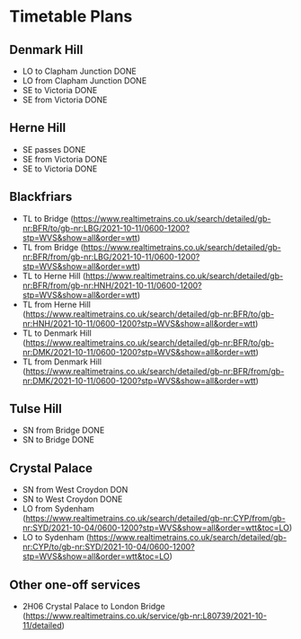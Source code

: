 # Timetable Plans

## Denmark Hill
- LO to Clapham Junction DONE
- LO from Clapham Junction DONE
- SE to Victoria DONE
- SE from Victoria DONE

## Herne Hill
- SE passes DONE
- SE from Victoria DONE
- SE to Victoria DONE

## Blackfriars
- TL to Bridge (https://www.realtimetrains.co.uk/search/detailed/gb-nr:BFR/to/gb-nr:LBG/2021-10-11/0600-1200?stp=WVS&show=all&order=wtt)
- TL from Bridge (https://www.realtimetrains.co.uk/search/detailed/gb-nr:BFR/from/gb-nr:LBG/2021-10-11/0600-1200?stp=WVS&show=all&order=wtt)
- TL to Herne Hill (https://www.realtimetrains.co.uk/search/detailed/gb-nr:BFR/from/gb-nr:HNH/2021-10-11/0600-1200?stp=WVS&show=all&order=wtt)
- TL from Herne Hill (https://www.realtimetrains.co.uk/search/detailed/gb-nr:BFR/to/gb-nr:HNH/2021-10-11/0600-1200?stp=WVS&show=all&order=wtt)
- TL to Denmark Hill (https://www.realtimetrains.co.uk/search/detailed/gb-nr:BFR/to/gb-nr:DMK/2021-10-11/0600-1200?stp=WVS&show=all&order=wtt)
- TL from Denmark Hill (https://www.realtimetrains.co.uk/search/detailed/gb-nr:BFR/from/gb-nr:DMK/2021-10-11/0600-1200?stp=WVS&show=all&order=wtt)

## Tulse Hill
- SN from Bridge DONE
- SN to Bridge DONE

## Crystal Palace
- SN from West Croydon DON
- SN to West Croydon DONE
- LO from Sydenham (https://www.realtimetrains.co.uk/search/detailed/gb-nr:CYP/from/gb-nr:SYD/2021-10-04/0600-1200?stp=WVS&show=all&order=wtt&toc=LO)
- LO to Sydenham (https://www.realtimetrains.co.uk/search/detailed/gb-nr:CYP/to/gb-nr:SYD/2021-10-04/0600-1200?stp=WVS&show=all&order=wtt&toc=LO)

## Other one-off services
- 2H06 Crystal Palace to London Bridge (https://www.realtimetrains.co.uk/service/gb-nr:L80739/2021-10-11/detailed)
